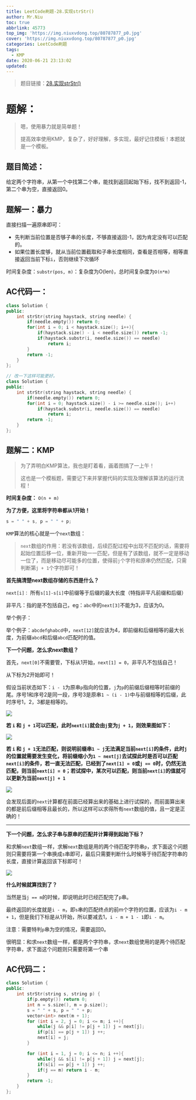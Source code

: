 ```yaml
---
title: LeetCode刷题-28.实现strStr()
author: Mr.Niu
toc: true
abbrlink: 45773
top_img: 'https://img.niuxvdong.top/80787877_p0.jpg'
cover: 'https://img.niuxvdong.top/80787877_p0.jpg'
categories: LeetCode刷题
tags:
  - KMP
date: 2020-06-21 23:13:02
updated:
---
```






















> 题目链接：[28.实现strStr()](https://leetcode-cn.com/problems/implement-strstr/)



# 题解：



> 嗯，使用暴力就是简单题！
>
> 提高效率使用KMP，复杂了，好好理解，多实现，最好记住模板！本题就是一个模板。



## 题目简述：

给定两个字符串，从第一个中找第二个串，能找到返回起始下标，找不到返回-1，第二个串为空，直接返回0。

## 题解一：暴力

直接扫描一遍原串即可：

- 先判断当前位置是否够子串的长度，不够直接返回-1，因为肯定没有可以匹配的。
- 如果位置长度够，就从当前位置截取和子串长度相同，查看是否相等，相等直接返回当前下标`i`，否则继续下次循环



时间复杂度：`substr(pos, m)`：复杂度为O(len)，总时间复杂度为`O(n*m)`

## AC代码一：



```c++
class Solution {
public:
    int strStr(string haystack, string needle) {
        if(needle.empty()) return 0;
        for(int i = 0; i < haystack.size(); i++){
            if(haystack.size() - i < needle.size()) return -1;
            if(haystack.substr(i, needle.size()) == needle)
                return i;
        }
        return -1;
    }
};

// 改一下这样可能更好。
class Solution {
public:
    int strStr(string haystack, string needle) {
        if(needle.empty()) return 0;
        for(int i = 0; haystack.size() - i >= needle.size(); i++)
            if(haystack.substr(i, needle.size()) == needle)
                return i;
        return -1;
    }
};
```





## 题解二：KMP



> 为了弄明白KMP算法，我也是盯着看，画着图搞了一上午！
>
> 这也是一个模板题，需要记下来并掌握代码的实现及理解该算法的运行流程！





**时间复杂度：** `O(n + m)`



**为了方便，这里将字符串都从1开始！**



```c++
s = " " + s, p = " " + p;
```



`KMP`算法的核心就是一个`next`数组：



> `next`数组的作用：若没有该数组，后续匹配过程中出现不匹配的话，需要将起始位置后移一位，重新开始一一匹配，但是有了该数组，就不一定是移动一位了，而是移动尽可能多的位置，使得前`j`个字符和原串仍然匹配，只需判断第`j + 1`个字符即可！



**首先搞清楚next数组存储的东西是什么？**



`next[i]：` 所有`s[1]-s[i]`中前缀等于后缀的最大长度（特指非平凡前缀和后缀）



非平凡：指的是不包括自己，eg：`abc`中的`next[3]`不能为3，应该为0。



举个例子：



举个例子：`abcdefghabcd`中，`next[12]`就应该为4，即前缀和后缀相等的最大长度，为前缀`abcd`和后缀`abcd`匹配时的值。



**下一个问题，怎么求next数组？**



首先，`next[0]`不需要管，下标从1开始，`next[1] = 0`，非平凡不包括自己！

从下标为2开始即可！



假设当前状态如下：`i - 1`为原串`p`指向的位置，`j`为`p`的前缀后缀相等时前缀的尾。序号1和序号2是同一段，序号3是原串`1 ~ (i - 1)`中与前缀相等的后缀，此时序号1，2，3都是相等的。

![](https://cdn.jsdelivr.net/gh/niuxvdong/pic@latest/2020/06/22/5880ff8272e6debedb8138c4b76db5d0.png)

**若 `i` 和 `j + 1`可以匹配，此时`next[i]`就会由`j`变为`j + 1`，则效果图如下：**



![](https://cdn.jsdelivr.net/gh/niuxvdong/pic@latest/2020/06/22/9411c5d614a964bc2fe5df17302a9ab1.png)

**若 `i` 和 `j + 1`无法匹配，则说明前缀串`1 ~ j`无法满足当前`next[i]`的条件，此时`j`的位置就需要发生变化，将前缀缩小为`1 ~ next[j]`去试探此时是否可以匹配`next[i]`的条件，若一直无法匹配，已经到了`next[1] = 0`或`j == 0`时，仍然无法匹配，则当前`next[i] = 0`；若试探中，某次可以匹配，则当前`next[i]`的值就可以更新为当前`next[j] + 1`**







![](https://cdn.jsdelivr.net/gh/niuxvdong/pic@latest/2020/06/22/ab2c3a53e468247615e02a1579fbaf64.png)



会发现后面的`next`计算都在前面已经算出来的基础上进行试探的，而前面算出来的都是前后缀相等且最长的，所以这样可以求得所有`next`数组的值，且一定是正确的！

----

**下一个问题，怎么求子串与原串的匹配并计算得到起始下标？**



和求解`next`数组一样，求解`next`数组是用的两个待匹配字符串`p`，求下面这个问题则只需要将第一个串换成`s`串即可，最后只需要判断什么时候等于待匹配字符串的长度，直接计算返回该下标即可！



![](https://cdn.jsdelivr.net/gh/niuxvdong/pic@latest/2020/06/22/196ae57ca0cee7dde9393d23354933c6.png)

**什么时候就算找到了？**

当然是当`j == m`的时候，即说明此时已经匹配完了`p`串。



最终返回的长度就是`i - m`，即`s`串的匹配终点的前m个字符的位置，应该为`i - m + 1`，但是我们下标是从1开始，所以要减去1，`i - m + 1 - 1`即`i - m`。



注意：需要特判`p`串为空的情况，需要返回0。







很明显：和求`next`数组一样，都是两个字符串，求`next`数组使用的是两个待匹配字符串，求下面这个问题则只需要将第一个串

## AC代码二：





```c++
class Solution {
public:
    int strStr(string s, string p) {
        if(p.empty()) return 0;
        int n = s.size(), m = p.size();
        s = " " + s, p = " " + p;
        vector<int> next(m + 1);
        for (int i = 2, j = 0; i <= m; i ++){
            while(j && p[i] != p[j + 1]) j = next[j];
            if(p[i] == p[j + 1]) j ++;
            next[i] = j;
        }

        for (int i = 1, j = 0; i <= n; i ++){
            while(j && s[i] != p[j + 1]) j = next[j];
            if(s[i] == p[j + 1]) j ++;
            if(j == m) return i - m;
        }
        return -1;
    }
};
```

